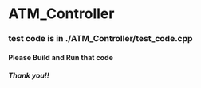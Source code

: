 # ATM_Controller

### test code is in ./ATM_Controller/test_code.cpp
#### Please Build and Run that code
##### Thank you!!
